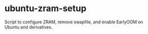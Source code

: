 # ubuntu-zram-setup
Script to configure ZRAM, remove swapfile, and enable EarlyOOM on Ubuntu and derivatives.
